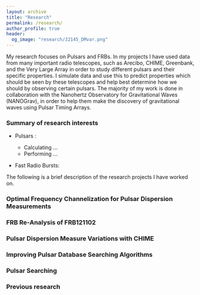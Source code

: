 ```yaml
---
layout: archive
title: "Research"
permalink: /research/
author_profile: true
header:
  og_image: "research/J2145_DMvar.png"
---
```


My research focuses on Pulsars and FRBs. In my projects I have used data from many important radio telescopes, such as Arecibo, CHIME, Greenbank, and the Very Large Array in order to study different pulsars and their specific properties. I simulate data and use this to predict properties which should be seen by these telescopes and help best determine how we should by observing certain pulsars. The majority of my work is done in collaboration with the Nanohertz Observatory for Gravitational Waves (NANOGrav), in order to help them make the discovery of gravitational waves using Pulsar Timing Arrays.

### Summary of research interests

- Pulsars :

  - Calculating ...
  - Performing ...

- Fast Radio Bursts:


  

The following is a brief description of the research projects I have worked on.

### Optimal Frequency Channelization for Pulsar Dispersion Measurements


### FRB Re-Analysis of FRB121102


### Pulsar Dispersion Measure Variations with CHIME


### Improving Pulsar Database Searching Algorithms


### Pulsar Searching


### Previous research


